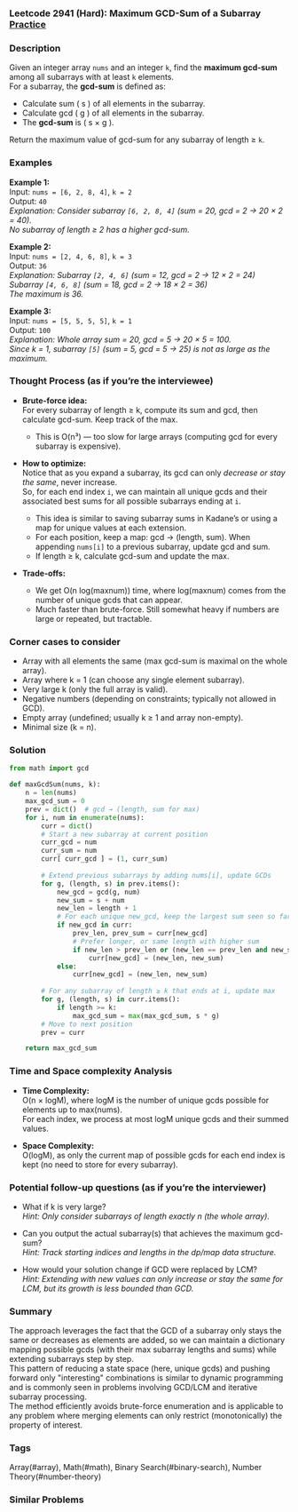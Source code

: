 ### Leetcode 2941 (Hard): Maximum GCD-Sum of a Subarray [Practice](https://leetcode.com/problems/maximum-gcd-sum-of-a-subarray)

### Description  
Given an integer array `nums` and an integer `k`, find the **maximum gcd-sum** among all subarrays with at least `k` elements.  
For a subarray, the **gcd-sum** is defined as:  
- Calculate sum \( s \) of all elements in the subarray.
- Calculate gcd \( g \) of all elements in the subarray.
- The **gcd-sum** is \( s × g \).

Return the maximum value of gcd-sum for any subarray of length ≥ `k`.  

### Examples  

**Example 1:**  
Input: `nums = [6, 2, 8, 4]`, `k = 2`  
Output: `40`  
*Explanation: Consider subarray `[6, 2, 8, 4]` (sum = 20, gcd = 2 → 20 × 2 = 40).  
No subarray of length ≥ 2 has a higher gcd-sum.*

**Example 2:**  
Input: `nums = [2, 4, 6, 8]`, `k = 3`  
Output: `36`  
*Explanation: Subarray `[2, 4, 6]` (sum = 12, gcd = 2 → 12 × 2 = 24)  
Subarray `[4, 6, 8]` (sum = 18, gcd = 2 → 18 × 2 = 36)  
The maximum is 36.*

**Example 3:**  
Input: `nums = [5, 5, 5, 5]`, `k = 1`  
Output: `100`  
*Explanation: Whole array sum = 20, gcd = 5 → 20 × 5 = 100.  
Since k = 1, subarray `[5]` (sum = 5, gcd = 5 → 25) is not as large as the maximum.*

### Thought Process (as if you’re the interviewee)  
- **Brute-force idea:**  
  For every subarray of length ≥ k, compute its sum and gcd, then calculate gcd-sum. Keep track of the max.
  - This is O(n³) — too slow for large arrays (computing gcd for every subarray is expensive).
- **How to optimize:**  
  Notice that as you expand a subarray, its gcd can only *decrease or stay the same*, never increase.  
  So, for each end index `i`, we can maintain all unique gcds and their associated best sums for all possible subarrays ending at `i`.
  - This idea is similar to saving subarray sums in Kadane’s or using a map for unique values at each extension.
  - For each position, keep a map: gcd → (length, sum). When appending `nums[i]` to a previous subarray, update gcd and sum.
  - If length ≥ k, calculate gcd-sum and update the max.

- **Trade-offs:**  
  - We get O(n log(maxnum)) time, where log(maxnum) comes from the number of unique gcds that can appear.
  - Much faster than brute-force. Still somewhat heavy if numbers are large or repeated, but tractable.

### Corner cases to consider  
- Array with all elements the same (max gcd-sum is maximal on the whole array).
- Array where k = 1 (can choose any single element subarray).
- Very large k (only the full array is valid).
- Negative numbers (depending on constraints; typically not allowed in GCD).
- Empty array (undefined; usually k ≥ 1 and array non-empty).
- Minimal size (k = n).

### Solution

```python
from math import gcd

def maxGcdSum(nums, k):
    n = len(nums)
    max_gcd_sum = 0
    prev = dict()  # gcd → (length, sum for max)
    for i, num in enumerate(nums):
        curr = dict()
        # Start a new subarray at current position
        curr_gcd = num
        curr_sum = num
        curr[ curr_gcd ] = (1, curr_sum)
        
        # Extend previous subarrays by adding nums[i], update GCDs
        for g, (length, s) in prev.items():
            new_gcd = gcd(g, num)
            new_sum = s + num
            new_len = length + 1
            # For each unique new_gcd, keep the largest sum seen so far for that (improve if needed)
            if new_gcd in curr:
                prev_len, prev_sum = curr[new_gcd]
                # Prefer longer, or same length with higher sum
                if new_len > prev_len or (new_len == prev_len and new_sum > prev_sum):
                    curr[new_gcd] = (new_len, new_sum)
            else:
                curr[new_gcd] = (new_len, new_sum)
                
        # For any subarray of length ≥ k that ends at i, update max
        for g, (length, s) in curr.items():
            if length >= k:
                max_gcd_sum = max(max_gcd_sum, s * g)
        # Move to next position
        prev = curr

    return max_gcd_sum
```

### Time and Space complexity Analysis  

- **Time Complexity:**  
  O(n × logM), where logM is the number of unique gcds possible for elements up to max(nums).  
  For each index, we process at most logM unique gcds and their summed values.

- **Space Complexity:**  
  O(logM), as only the current map of possible gcds for each end index is kept (no need to store for every subarray).

### Potential follow-up questions (as if you’re the interviewer)  

- What if k is very large?  
  *Hint: Only consider subarrays of length exactly n (the whole array).*

- Can you output the actual subarray(s) that achieves the maximum gcd-sum?  
  *Hint: Track starting indices and lengths in the dp/map data structure.*

- How would your solution change if GCD were replaced by LCM?  
  *Hint: Extending with new values can only increase or stay the same for LCM, but its growth is less bounded than GCD.*

### Summary
The approach leverages the fact that the GCD of a subarray only stays the same or decreases as elements are added, so we can maintain a dictionary mapping possible gcds (with their max subarray lengths and sums) while extending subarrays step by step.  
This pattern of reducing a state space (here, unique gcds) and pushing forward only "interesting" combinations is similar to dynamic programming and is commonly seen in problems involving GCD/LCM and iterative subarray processing.  
The method efficiently avoids brute-force enumeration and is applicable to any problem where merging elements can only restrict (monotonically) the property of interest.

### Tags
Array(#array), Math(#math), Binary Search(#binary-search), Number Theory(#number-theory)

### Similar Problems
